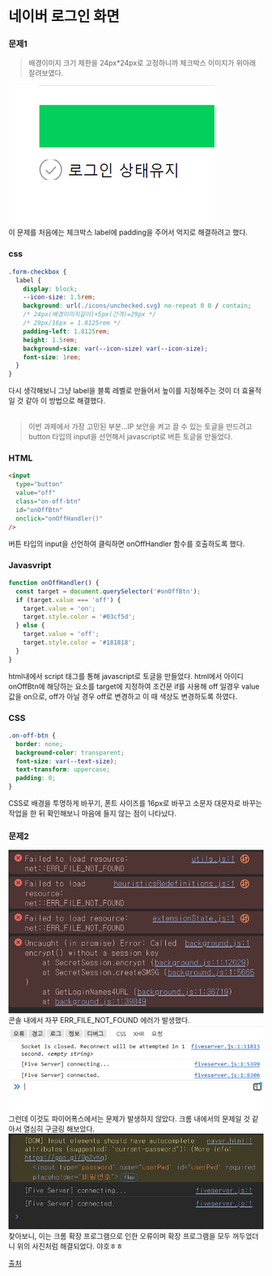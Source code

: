# 네이버 로그인 화면
### 문제1

> 배경이미지 크기 제한을 24px\*24px로 고정하니까 체크박스 이미지가 위아래 잘려보였다.

![배경이미지 오류](image-7.png)
</br>
이 문제를 처음에는 체크박스 label에 padding을 주어서 억지로 해결하려고 했다.

### css

```css
.form-checkbox {
  label {
    display: block;
    --icon-size: 1.5rem;
    background: url(./icons/unchecked.svg) no-repeat 0 0 / contain;
    /* 24px(배경이미지길이)+5px(간격)=29px */
    /* 29px/16px = 1.8125rem */
    padding-left: 1.8125rem;
    height: 1.5rem;
    background-size: var(--icon-size) var(--icon-size);
    font-size: 1rem;
  }
}
```

다시 생각해보니 그냥 label을 블록 레벨로 만들어서 높이를 지정해주는 것이 더 효율적일 것 같아 이 방법으로 해결했다.
</br></br>

> 이번 과제에서 가장 고민된 부분...IP 보안을 켜고 끌 수 있는 토글을 만드려고 button 타입의 input을 선언해서 javascript로 버튼 토글을 만들었다.

### HTML

```html
<input
  type="button"
  value="off"
  class="on-off-btn"
  id="onOffBtn"
  onclick="onOffHandler()"
/>
```

버튼 타입의 input을 선언하여 클릭하면 onOffHandler 함수를 호출하도록 했다.

### Javasvript

```javascript
function onOffHandler() {
  const target = document.querySelector('#onOffBtn');
  if (target.value === 'off') {
    target.value = 'on';
    target.style.color = '#03cf5d';
  } else {
    target.value = 'off';
    target.style.color = '#181818';
  }
}
```

html내에서 script 태그를 통해 javascript로 토글을 만들었다.
html에서 아이디 onOffBtn에 해당하는 요소를 target에 지정하여 조건문 if를 사용해 off 일경우 value값을 on으로, off가 아닐 경우 off로 변경하고 이 때 색상도 변경하도록 하였다.

### CSS

```css
.on-off-btn {
  border: none;
  background-color: transparent;
  font-size: var(--text-size);
  text-transform: uppercase;
  padding: 0;
}
```

CSS로 배경을 투명하게 바꾸기, 폰트 사이즈를 16px로 바꾸고 소문자 대문자로 바꾸는 작업을 한 뒤 확인해보니 마음에 들지 않는 점이 나타났다.



### 문제2

![크롬에서 에러](image-2.png)</br>
콘솔 내에서 자꾸 ERR_FILE_NOT_FOUND 에러가 발생했다.</br>
![파이어폭스](image-3.png)</br>
그런데 이것도 파이어폭스에서는 문제가 발생하지 않았다. 크롬 내에서의 문제일 것 같아서 열심히 구글링 해보았다.
</br>
![오류 해결](image-6.png)</br>
찾아보니, 이는 크롬 확장 프로그램으로 인한 오류이며 확장 프로그램을 모두 꺼두었더니 위의 사진처럼 해결되었다. 야호ㅎㅎ</br>

[출처](https://kinsta.com/knowledgebase/err_file_not_found/#3-ways-to-fix-the-err_file_not_found-error)

